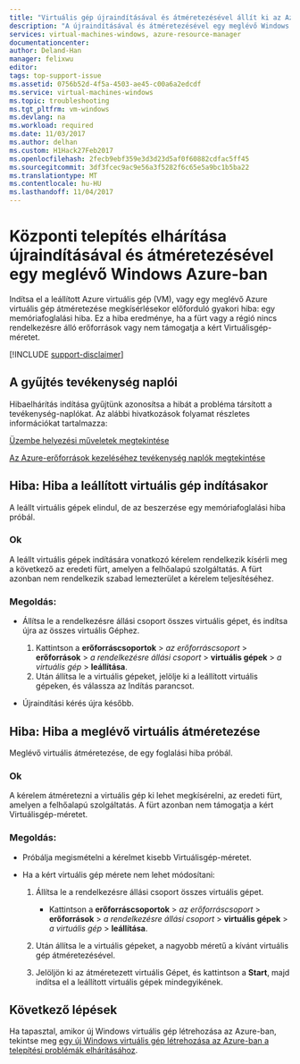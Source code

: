 ```yaml
---
title: "Virtuális gép újraindításával és átméretezésével állít ki az Azure-ban |} Microsoft Docs"
description: "A újraindításával és átméretezésével egy meglévő Windows rendszerű virtuális gép az Azure Resource Manager telepítési problémák elhárításához"
services: virtual-machines-windows, azure-resource-manager
documentationcenter: 
author: Deland-Han
manager: felixwu
editor: 
tags: top-support-issue
ms.assetid: 0756b52d-4f5a-4503-ae45-c00a6a2edcdf
ms.service: virtual-machines-windows
ms.topic: troubleshooting
ms.tgt_pltfrm: vm-windows
ms.devlang: na
ms.workload: required
ms.date: 11/03/2017
ms.author: delhan
ms.custom: H1Hack27Feb2017
ms.openlocfilehash: 2fecb9ebf359e3d3d23d5af0f60882cdfac5ff45
ms.sourcegitcommit: 3df3fcec9ac9e56a3f5282f6c65e5a9bc1b5ba22
ms.translationtype: MT
ms.contentlocale: hu-HU
ms.lasthandoff: 11/04/2017
---
```

# <a name="troubleshoot-deployment-issues-with-restarting-or-resizing-an-existing-windows-vm-in-azure"></a>Központi telepítés elhárítása újraindításával és átméretezésével egy meglévő Windows Azure-ban
Indítsa el a leállított Azure virtuális gép (VM), vagy egy meglévő Azure virtuális gép átméretezése megkísérlésekor előforduló gyakori hiba: egy memóriafoglalási hiba. Ez a hiba eredménye, ha a fürt vagy a régió nincs rendelkezésre álló erőforrások vagy nem támogatja a kért Virtuálisgép-méretet.

[!INCLUDE [support-disclaimer](../../../includes/support-disclaimer.md)]

## <a name="collect-activity-logs"></a>A gyűjtés tevékenység naplói
Hibaelhárítás indítása gyűjtünk azonosítsa a hibát a probléma társított a tevékenység-naplókat. Az alábbi hivatkozások folyamat részletes információkat tartalmazza:

[Üzembe helyezési műveletek megtekintése](../../azure-resource-manager/resource-manager-deployment-operations.md)

[Az Azure-erőforrások kezeléséhez tevékenység naplók megtekintése](../../resource-group-audit.md)

## <a name="issue-error-when-starting-a-stopped-vm"></a>Hiba: Hiba a leállított virtuális gép indításakor
A leállt virtuális gépek elindul, de az beszerzése egy memóriafoglalási hiba próbál.

### <a name="cause"></a>Ok
A leállt virtuális gépek indítására vonatkozó kérelem rendelkezik kísérli meg a következő az eredeti fürt, amelyen a felhőalapú szolgáltatás. A fürt azonban nem rendelkezik szabad lemezterület a kérelem teljesítéséhez.

### <a name="resolution"></a>Megoldás:
* Állítsa le a rendelkezésre állási csoport összes virtuális gépet, és indítsa újra az összes virtuális Géphez.
  
  1. Kattintson a **erőforráscsoportok** > *az erőforráscsoport* > **erőforrások** > *a rendelkezésre állási csoport* > **virtuális gépek** > *a virtuális gép* > **leállítása**.
  2. Után állítsa le a virtuális gépeket, jelölje ki a leállított virtuális gépeken, és válassza az Indítás parancsot.
* Újraindítási kérés újra később.

## <a name="issue-error-when-resizing-an-existing-vm"></a>Hiba: Hiba a meglévő virtuális átméretezése
Meglévő virtuális átméretezése, de egy foglalási hiba próbál.

### <a name="cause"></a>Ok
A kérelem átméretezni a virtuális gép ki lehet megkísérelni, az eredeti fürt, amelyen a felhőalapú szolgáltatás. A fürt azonban nem támogatja a kért Virtuálisgép-méretet.

### <a name="resolution"></a>Megoldás:
* Próbálja megismételni a kérelmet kisebb Virtuálisgép-méretet.
* Ha a kért virtuális gép mérete nem lehet módosítani:
  
  1. Állítsa le a rendelkezésre állási csoport összes virtuális gépet.
     
     * Kattintson a **erőforráscsoportok** > *az erőforráscsoport* > **erőforrások** > *a rendelkezésre állási csoport* > **virtuális gépek** > *a virtuális gép* > **leállítása**.
  2. Után állítsa le a virtuális gépeket, a nagyobb méretű a kívánt virtuális gép átméretezésével.
  3. Jelöljön ki az átméretezett virtuális Gépet, és kattintson a **Start**, majd indítsa el a leállított virtuális gépek mindegyikének.

## <a name="next-steps"></a>Következő lépések
Ha tapasztal, amikor új Windows virtuális gép létrehozása az Azure-ban, tekintse meg [egy új Windows virtuális gép létrehozása az Azure-ban a telepítési problémák elhárításához](troubleshoot-deployment-new-vm.md?toc=%2fazure%2fvirtual-machines%2fwindows%2ftoc.json).

